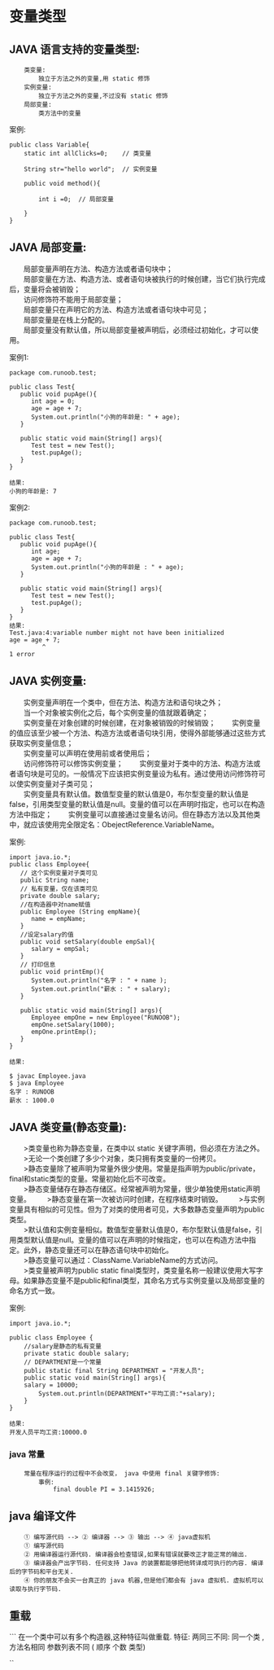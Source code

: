 # 变量类型

## JAVA 语言支持的变量类型:

```text
    类变量:
        独立于方法之外的变量,用 static 修饰
    实例变量:
        独立于方法之外的变量,不过没有 static 修饰
    局部变量:
        类方法中的变量
```

案例:

```text
public class Variable{
    static int allClicks=0;    // 类变量

    String str="hello world";  // 实例变量

    public void method(){

        int i =0;  // 局部变量

    }
}
```

## JAVA 局部变量:

  局部变量声明在方法、构造方法或者语句块中；  
  局部变量在方法、构造方法、或者语句块被执行的时候创建，当它们执行完成后，变量将会被销毁；  
  访问修饰符不能用于局部变量；  
  局部变量只在声明它的方法、构造方法或者语句块中可见；  
  局部变量是在栈上分配的。  
  局部变量没有默认值，所以局部变量被声明后，必须经过初始化，才可以使用。

案例1:

```text
package com.runoob.test;

public class Test{ 
   public void pupAge(){
      int age = 0;
      age = age + 7;
      System.out.println("小狗的年龄是: " + age);
   }

   public static void main(String[] args){
      Test test = new Test();
      test.pupAge();
   }
}

结果:
小狗的年龄是: 7
```

案例2:

```text
package com.runoob.test;

public class Test{ 
   public void pupAge(){
      int age;
      age = age + 7;
      System.out.println("小狗的年龄是 : " + age);
   }

   public static void main(String[] args){
      Test test = new Test();
      test.pupAge();
   }
}
结果:
Test.java:4:variable number might not have been initialized
age = age + 7;
         ^
1 error
```

## JAVA 实例变量:

  实例变量声明在一个类中，但在方法、构造方法和语句块之外；  
  当一个对象被实例化之后，每个实例变量的值就跟着确定；  
  实例变量在对象创建的时候创建，在对象被销毁的时候销毁；   实例变量的值应该至少被一个方法、构造方法或者语句块引用，使得外部能够通过这些方式获取实例变量信息；  
  实例变量可以声明在使用前或者使用后；  
  访问修饰符可以修饰实例变量；   实例变量对于类中的方法、构造方法或者语句块是可见的。一般情况下应该把实例变量设为私有。通过使用访问修饰符可以使实例变量对子类可见；  
  实例变量具有默认值。数值型变量的默认值是0，布尔型变量的默认值是false，引用类型变量的默认值是null。变量的值可以在声明时指定，也可以在构造方法中指定；   实例变量可以直接通过变量名访问。但在静态方法以及其他类中，就应该使用完全限定名：ObejectReference.VariableName。

案例:

```text
import java.io.*;
public class Employee{
   // 这个实例变量对子类可见
   public String name;
   // 私有变量，仅在该类可见
   private double salary;
   //在构造器中对name赋值
   public Employee (String empName){
      name = empName;
   }
   //设定salary的值
   public void setSalary(double empSal){
      salary = empSal;
   }  
   // 打印信息
   public void printEmp(){
      System.out.println("名字 : " + name );
      System.out.println("薪水 : " + salary);
   }

   public static void main(String[] args){
      Employee empOne = new Employee("RUNOOB");
      empOne.setSalary(1000);
      empOne.printEmp();
   }
}

结果:

$ javac Employee.java 
$ java Employee
名字 : RUNOOB
薪水 : 1000.0
```

## JAVA 类变量\(静态变量\):

  &gt;类变量也称为静态变量，在类中以 static 关键字声明，但必须在方法之外。  
  &gt;无论一个类创建了多少个对象，类只拥有类变量的一份拷贝。  
  &gt;静态变量除了被声明为常量外很少使用。常量是指声明为public/private，final和static类型的变量。常量初始化后不可改变。  
  &gt;静态变量储存在静态存储区。经常被声明为常量，很少单独使用static声明变量。   &gt;静态变量在第一次被访问时创建，在程序结束时销毁。   &gt;与实例变量具有相似的可见性。但为了对类的使用者可见，大多数静态变量声明为public类型。  
  &gt;默认值和实例变量相似。数值型变量默认值是0，布尔型默认值是false，引用类型默认值是null。变量的值可以在声明的时候指定，也可以在构造方法中指定。此外，静态变量还可以在静态语句块中初始化。  
  &gt;静态变量可以通过：ClassName.VariableName的方式访问。  
  &gt;类变量被声明为public static final类型时，类变量名称一般建议使用大写字母。如果静态变量不是public和final类型，其命名方式与实例变量以及局部变量的命名方式一致。

案例:

```text
import java.io.*;

public class Employee {
    //salary是静态的私有变量
    private static double salary;
    // DEPARTMENT是一个常量
    public static final String DEPARTMENT = "开发人员";
    public static void main(String[] args){
    salary = 10000;
        System.out.println(DEPARTMENT+"平均工资:"+salary);
    }
}

结果:
开发人员平均工资:10000.0
```

### java 常量

```text
    常量在程序运行的过程中不会改变， java 中使用 final 关键字修饰:
        事例:
            final double PI = 3.1415926;
```

## java 编译文件

```text
    ① 编写源代码 --> ② 编译器 --> ③ 输出 --> ④ java虚拟机
    ① 编写源代码
    ② 用编译器运行源代码. 编译器会检查错误,如果有错误就要改正才能正常的输出.
    ③ 编译器会产出字节码. 任何支持 Java 的装置都能够把他转译成可执行的内容. 编译后的字节码和平台无关.
    ④ 你的朋友不会买一台真正的 java 机器,但是他们都会有 java 虚拟机. 虚拟机可以读取与执行字节码.
```

## 重载

\`\`\` 在一个类中可以有多个构造器,这种特征叫做重载. 特征: 两同三不同: 同一个类 , 方法名相同 参数列表不同 \( 顺序 个数 类型\)

\`\`

